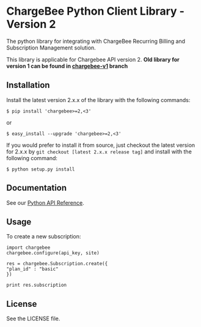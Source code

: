 # ChargeBee Python Client Library - Version 2

The python library for integrating with ChargeBee Recurring Billing and Subscription Management solution.

This library is applicable for Chargebee API version 2. <b>Old library for version 1 can be found in [chargebee-v1](https://github.com/chargebee/chargebee-python/tree/chargebee-v1) branch</b>


## Installation

Install the latest version 2.x.x of the library with the following commands:

    $ pip install 'chargebee>=2,<3'
  
or
  
    $ easy_install --upgrade 'chargebee>=2,<3'



If you would prefer to install it from source, just checkout the latest version for 2.x.x by ```git checkout [latest 2.x.x release tag]``` and install with the following command:
  
    $ python setup.py install
  
## Documentation

See our [Python API Reference](https://apidocs.chargebee.com/docs/api?lang=python "API Reference").

## Usage

To create a new subscription:
  
    import chargebee
    chargebee.configure(api_key, site)

    res = chargebee.Subscription.create({
    "plan_id" : "basic"
    })

    print res.subscription

## License

See the LICENSE file.